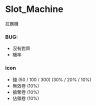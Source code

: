 # Slot_Machine
拉霸機

### BUG: 
- 沒有對齊
- 機率

### icon
- 錢 (50 / 100 / 300) (30% / 20% / 10%)
- 無效卷 (10%)
- 搶奪卷 (10%)
- 佔領卷 (10%)
